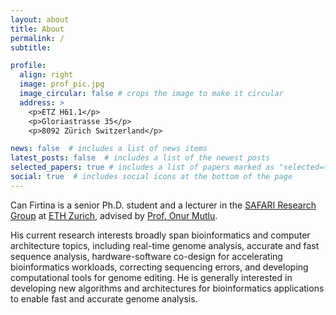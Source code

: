 ```yaml
---
layout: about
title: About
permalink: /
subtitle:

profile:
  align: right
  image: prof_pic.jpg
  image_circular: false # crops the image to make it circular
  address: >
    <p>ETZ H61.1</p>
    <p>Gloriastrasse 35</p>
    <p>8092 Zürich Switzerland</p>

news: false  # includes a list of news items
latest_posts: false  # includes a list of the newest posts
selected_papers: true # includes a list of papers marked as "selected={true}"
social: true  # includes social icons at the bottom of the page
---
```


Can Firtina is a senior Ph.D. student and a lecturer in the [SAFARI Research Group](https://safari.ethz.ch) at [ETH Zurich](https://ethz.ch/en.html), advised by [Prof. Onur Mutlu](https://people.inf.ethz.ch/omutlu/).

His current research interests broadly span bioinformatics and computer architecture topics, including real-time genome analysis, accurate and fast sequence analysis, hardware-software co-design for accelerating bioinformatics workloads, correcting sequencing errors, and developing computational tools for genome editing. He is generally interested in developing new algorithms and architectures for bioinformatics applications to enable fast and accurate genome analysis.

